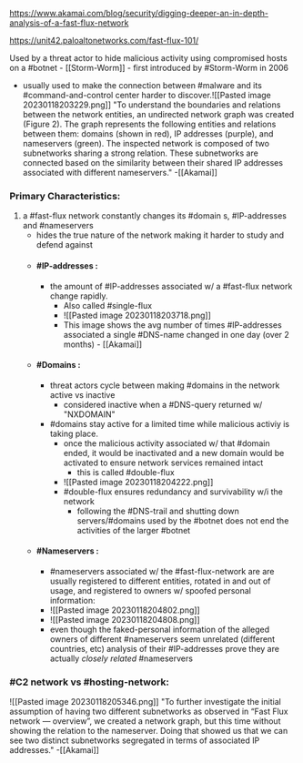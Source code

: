 https://www.akamai.com/blog/security/digging-deeper-an-in-depth-analysis-of-a-fast-flux-network

https://unit42.paloaltonetworks.com/fast-flux-101/

Used by a threat actor to hide malicious activity using compromised hosts on a #botnet
	- [[Storm-Worm]]
		- first introduced by #Storm-Worm in 2006
- usually used to make the connection between #malware and its #command-and-control center harder to discover.![[Pasted image 20230118203229.png]]
"To understand the boundaries and relations between the network entities, an undirected network graph was created (Figure 2). The graph represents the following entities and relations between them: domains (shown in red), IP addresses (purple), and nameservers (green). The inspected network is composed of two subnetworks sharing a strong relation. These subnetworks are connected based on the similarity between their shared IP addresses associated with different nameservers." -[[Akamai]]

### Primary Characteristics:
1. a #fast-flux network constantly changes its #domain s, #IP-addresses and #nameservers 
	- hides the true nature of the network making it harder to study and defend against
	- #### #IP-addresses :
		- the amount of #IP-addresses associated w/ a #fast-flux network change rapidly.
			- Also called #single-flux
			- ![[Pasted image 20230118203718.png]] 
			- This image shows the avg number of times #IP-addresses associated a single #DNS-name changed in one day (over 2 months) - [[Akamai]]
	- #### #Domains :
		- threat actors cycle between making #domains in the network active vs inactive 
			- considered inactive when a #DNS-query returned w/ "NXDOMAIN"
		- #domains stay active for a limited time while malicious activiy is taking place. 
			- once the malicious activity associated w/ that #domain ended, it would be inactivated and a new domain would be activated to ensure network services remained intact
				- this is called #double-flux
			- ![[Pasted image 20230118204222.png]] 
			- #double-flux ensures redundancy and survivability w/i the network
				- following the #DNS-trail and shutting down servers/#domains used by the #botnet does not end the activities of the larger #botnet 
	- #### #Nameservers :
		- #nameservers associated w/ the #fast-flux-network are are usually registered to different entities, rotated in and out of usage, and registered to owners w/ spoofed personal information:
		- ![[Pasted image 20230118204802.png]] 
		- ![[Pasted image 20230118204808.png]] 
		- even though the faked-personal information of the alleged owners of different #nameservers seem unrelated (different countries, etc) analysis of their #IP-addresses prove they are actually *closely related* #nameservers 

### #C2 network vs #hosting-network:

![[Pasted image 20230118205346.png]] 
"To further investigate the initial assumption of having two different subnetworks as observed in “Fast Flux network — overview”, we created a network graph, but this time without showing the relation to the nameserver. Doing that showed us that we can see two distinct subnetworks segregated in terms of associated IP addresses." -[[Akamai]] 